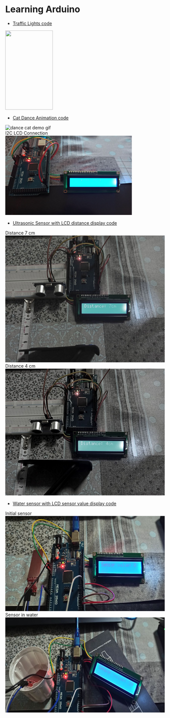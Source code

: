 # Learning Arduino

- [Traffic Lights code](traffic_light.ino)

<img src="traffic_light.gif" width="150" height="250"> <br>

- [Cat Dance Animation code](dance_cat_animation.ino)

<img src="cat_dance_gif.gif" width="400" height="250" alt="dance cat demo gif"><br>I2C LCD Connection<br><img src="cat_dance_photo.jpg" width="400" height="250" alt="lcd connection">

- [Ultrasonic Sensor with LCD distance display code](ultrasonic_sensor.ino)

Distance 7 cm  <br>
<img src="ultrasonic_sensor (1).jpg" width="600" height="400"><br>
Distance 4 cm
<br><img src="ultrasonic_sensor (2).jpg" width="600" height="400">

- [Water sensor with LCD sensor value display code](water_sensor.ino)

Initial sensor  <br>
<img src="water_sensor (1).jpg" width="600" height="300"><br>
Sensor in water
<br><img src="water_sensor (2).jpg" width="600" height="300">

